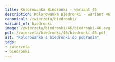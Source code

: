 ```yaml
---
title: Kolorowanka Biedronki - wariant 46
description: Kolorowanka Biedronki - wariant 46
canonical: /zwierzeta/biedronki/
variant_of: biedronki
image: /zwierzeta/biedronki/46/biedronki-46.svg
pdf: /zwierzeta/biedronki/46/biedronki-46.pdf
alt: "Kolorowanka z biedronki do pobrania"
tags:
- zwierzeta
- biedronki
---
```

